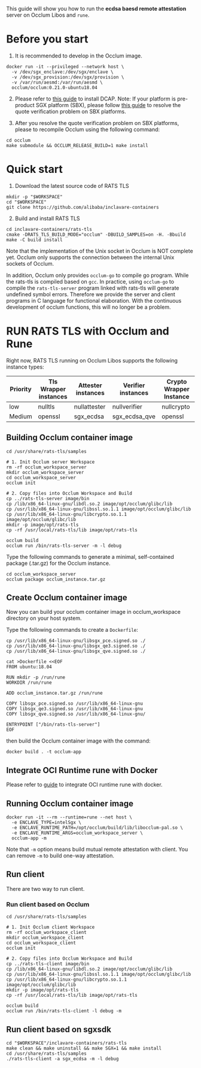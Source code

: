 This guide will show you how to run the **ecdsa baesd remote attestation** server on Occlum Libos and `rune`.

# Before you start

1. It is recommended to develop in the Occlum image.

```shell
docker run -it --privileged --network host \
  -v /dev/sgx_enclave:/dev/sgx/enclave \
  -v /dev/sgx_provision:/dev/sgx/provision \
  -v /var/run/aesmd:/var/run/aesmd \
  occlum/occlum:0.21.0-ubuntu18.04
```

2. Please refer to [this guide](https://github.com/intel/SGXDataCenterAttestationPrimitives/blob/master/README.md) to install DCAP. Note: If your platform is pre-product SGX platform (SBX), please follow [this guide](https://github.com/alibaba/inclavare-containers/blob/master/hack/use-sbx-platform/README.md) to resolve the quote verification problem on SBX platforms. 

3. After you resolve the quote verification problem on SBX platforms, please to recompile Occlum using the following command:

```shell
cd occlum
make submodule && OCCLUM_RELEASE_BUILD=1 make install
```


# Quick start

1. Download the latest source code of RATS TLS

```shell
mkdir -p "$WORKSPACE"
cd "$WORKSPACE"
git clone https://github.com/alibaba/inclavare-containers
```

2. Build and install RATS TLS

```shell
cd inclavare-containers/rats-tls
cmake -DRATS_TLS_BUILD_MODE="occlum" -DBUILD_SAMPLES=on -H. -Bbuild
make -C build install
```

Note that the implementation of the Unix socket in Occlum is NOT complete yet. Occlum only supports the connection between the internal Unix sockets of Occlum.

In addition, Occlum only provides `occlum-go` to compile go program. While the rats-tls is compiled based on `gcc`. In practice, using `occlum-go` to compile the `rats-tls-server` program linked with rats-tls will generate undefined symbol errors. Therefore we provide the server and client programs in C language for functional elaboration. With the continuous development of occlum functions, this will no longer be a problem.

# RUN RATS TLS with Occlum and Rune

Right now, RATS TLS running on Occlum Libos supports the following instance types:

| Priority | Tls Wrapper instances |     Attester instances    |     Verifier instances    | Crypto Wrapper Instance |
| -------- | --------------------- | ------------------------- | ------------------------- | ----------------------- |
| low      | nulltls               | nullattester              | nullverifier              | nullcrypto              |
| Medium   | openssl               | sgx\_ecdsa                | sgx\_ecdsa\_qve           | openssl                 |


## Building Occlum container image

```shell
cd /usr/share/rats-tls/samples

# 1. Init Occlum server Workspace
rm -rf occlum_workspace_server
mkdir occlum_workspace_server
cd occlum_workspace_server
occlum init

# 2. Copy files into Occlum Workspace and Build
cp ../rats-tls-server image/bin
cp /lib/x86_64-linux-gnu/libdl.so.2 image/opt/occlum/glibc/lib
cp /usr/lib/x86_64-linux-gnu/libssl.so.1.1 image/opt/occlum/glibc/lib
cp /usr/lib/x86_64-linux-gnu/libcrypto.so.1.1 image/opt/occlum/glibc/lib
mkdir -p image/opt/rats-tls
cp -rf /usr/local/rats-tls/lib image/opt/rats-tls

occlum build
occlum run /bin/rats-tls-server -m -l debug
```

Type the following commands to generate a minimal, self-contained package (.tar.gz) for the Occlum instance.

```shell
cd occlum_workspace_server
occlum package occlum_instance.tar.gz
```

## Create Occlum container image

Now you can build your occlum container image in occlum\_workspace directory on your host system.

Type the following commands to create a `Dockerfile`:

```shell
cp /usr/lib/x86_64-linux-gnu/libsgx_pce.signed.so ./
cp /usr/lib/x86_64-linux-gnu/libsgx_qe3.signed.so ./
cp /usr/lib/x86_64-linux-gnu/libsgx_qve.signed.so ./

cat >Dockerfile <<EOF
FROM ubuntu:18.04

RUN mkdir -p /run/rune
WORKDIR /run/rune

ADD occlum_instance.tar.gz /run/rune

COPY libsgx_pce.signed.so /usr/lib/x86_64-linux-gnu
COPY libsgx_qe3.signed.so /usr/lib/x86_64-linux-gnu
COPY libsgx_qve.signed.so /usr/lib/x86_64-linux-gnu/

ENTRYPOINT ["/bin/rats-tls-server"]
EOF
```

then build the Occlum container image with the command:

```shell
docker build . -t occlum-app
```

## Integrate OCI Runtime rune with Docker

Please refer to [guide](https://github.com/alibaba/inclavare-containers/tree/master/rune/libenclave/internal/runtime/pal/skeleton#integrate-oci-runtime-rune-with-docker) to integrate OCI runtime rune with docker.

## Running Occlum container image

```shell
docker run -it --rm --runtime=rune --net host \
  -e ENCLAVE_TYPE=intelSgx \
  -e ENCLAVE_RUNTIME_PATH=/opt/occlum/build/lib/libocclum-pal.so \
  -e ENCLAVE_RUNTIME_ARGS=occlum_workspace_server \
  occlum-app -m
```

Note that `-m` option means build mutual remote attestation with client. You can remove `-m` to build one-way attestation.

## Run client

There are two way to run client.

### Run client based on Occlum

```shell
cd /usr/share/rats-tls/samples

# 1. Init Occlum client Workspace
rm -rf occlum_workspace_client
mkdir occlum_workspace_client
cd occlum_workspace_client
occlum init

# 2. Copy files into Occlum Workspace and Build
cp ../rats-tls-client image/bin
cp /lib/x86_64-linux-gnu/libdl.so.2 image/opt/occlum/glibc/lib
cp /usr/lib/x86_64-linux-gnu/libssl.so.1.1 image/opt/occlum/glibc/lib
cp /usr/lib/x86_64-linux-gnu/libcrypto.so.1.1 image/opt/occlum/glibc/lib
mkdir -p image/opt/rats-tls
cp -rf /usr/local/rats-tls/lib image/opt/rats-tls

occlum build
occlum run /bin/rats-tls-client -l debug -m
```

## Run client based on sgxsdk

```shell
cd "$WORKSPACE"/inclavare-containers/rats-tls
make clean && make uninstall && make SGX=1 && make install
cd /usr/share/rats-tls/samples
./rats-tls-client -a sgx_ecdsa -m -l debug
```
